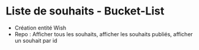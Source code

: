 ﻿# Liste de souhaits - Bucket-List
- Création entité Wish
- Repo : Afficher tous les souhaits, afficher les souhaits publiés, afficher un souhait par id
